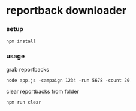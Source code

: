 # reportback downloader

### setup

`npm install`

### usage

grab reportbacks

`node app.js -campaign 1234 -run 5678 -count 20`

clear reportbacks from folder

`npm run clear`
